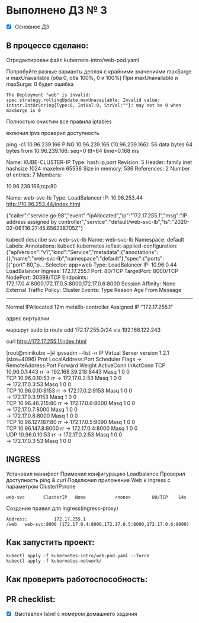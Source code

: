 # Выполнено ДЗ № 3

 - [x] Основное ДЗ


## В процессе сделано:
 Отредактирован файл kubernets-intro/web-pod.yaml


 Попробуйте разные варианты деплоя с крайними значениями
maxSurge и maxUnavailable (оба 0, оба 100%, 0 и 100%)
При maxUnavailable и maxSurge: 0 будет ошибка
```
The Deployment "web" is invalid: spec.strategy.rollingUpdate.maxUnavailable: Invalid value: intstr.IntOrString{Type:0, IntVal:0, StrVal:""}: may not be 0 when maxSurge is 0
```



Полностью очистим все правила iptables


включил ipvs
проверил доступность

ping -c1 10.96.239.166
PING 10.96.239.166 (10.96.239.166): 56 data bytes
64 bytes from 10.96.239.166: seq=0 ttl=64 time=0.168 ms



Name: KUBE-CLUSTER-IP
Type: hash:ip,port
Revision: 5
Header: family inet hashsize 1024 maxelem 65536
Size in memory: 536
References: 2
Number of entries: 7
Members:

10.96.239.166,tcp:80


Name:                     web-svc-lb
Type:                     LoadBalancer
IP:                       10.96.253.44
http://10.96.253.44/index.html

{"caller":"service.go:98","event":"ipAllocated","ip":"172.17.255.1","msg":"IP address assigned by controller","service":"default/web-svc-lb","ts":"2020-02-06T16:27:45.656238705Z"}


kubectl describe svc web-svc-lb
Name:                     web-svc-lb
Namespace:                default
Labels:                   <none>
Annotations:              kubectl.kubernetes.io/last-applied-configuration:
                            {"apiVersion":"v1","kind":"Service","metadata":{"annotations":{},"name":"web-svc-lb","namespace":"default"},"spec":{"ports":[{"port":80,"p...
Selector:                 app=web
Type:                     LoadBalancer
IP:                       10.96.0.44
LoadBalancer Ingress:     172.17.255.1
Port:                     <unset>  80/TCP
TargetPort:               8000/TCP
NodePort:                 <unset>  30398/TCP
Endpoints:                172.17.0.4:8000,172.17.0.5:8000,172.17.0.6:8000
Session Affinity:         None
External Traffic Policy:  Cluster
Events:
  Type    Reason       Age   From                Message
  ----    ------       ----  ----                -------
  Normal  IPAllocated  12m   metallb-controller  Assigned IP "172.17.255.1"


адрес виртуалки

маршрут
sudo ip route add 172.17.255.0/24 via 192.168.122.243

curl http://172.17.255.1/index.html
<html>
<head/>
<body>
<!-- IMAGE BEGINS HERE -->



[root@minikube ~]# ipvsadm --list -n
IP Virtual Server version 1.2.1 (size=4096)
Prot LocalAddress:Port Scheduler Flags
  -> RemoteAddress:Port           Forward Weight ActiveConn InActConn
TCP  10.96.0.1:443 rr
  -> 192.168.39.218:8443          Masq    1      0          0         
TCP  10.96.0.10:53 rr
  -> 172.17.0.2:53                Masq    1      0          0         
  -> 172.17.0.3:53                Masq    1      0          0         
TCP  10.96.0.10:9153 rr
  -> 172.17.0.2:9153              Masq    1      0          0         
  -> 172.17.0.3:9153              Masq    1      0          0         
TCP  10.96.46.215:80 rr
  -> 172.17.0.6:8000              Masq    1      0          0         
  -> 172.17.0.7:8000              Masq    1      0          0         
  -> 172.17.0.8:8000              Masq    1      0          0         
TCP  10.96.127.187:80 rr
  -> 172.17.0.5:9090              Masq    1      0          0         
TCP  10.96.147.8:8000 rr
  -> 172.17.0.4:8000              Masq    1      0          0         
UDP  10.96.0.10:53 rr
  -> 172.17.0.2:53                Masq    1      0          0         
  -> 172.17.0.3:53                Masq    1      0          0 


## INGRESS
Установил манифест
Применил конфигурацию Loadbalance
Проверил доступность ping & curl
Подключил приложение Web к Ingress c параметром ClusterIP:none
 ```
web-svc       ClusterIP   None           <none>        80/TCP    14s
 ```
Создание правил для Ingress(ingress-proxy)
```
Address:          172.17.255.1
/web   web-svc:8000 (172.17.0.4:8000,172.17.0.5:8000,172.17.0.6:8000)
```

## Как запустить проект:
```
kubectl apply -f kubernetes-intro/web-pod.yaml --force
kubectl apply -f kubernetes-network/
```
## Как проверить работоспособность:
## PR checklist:
 - [x] Выставлен label с номером домашнего задания

 